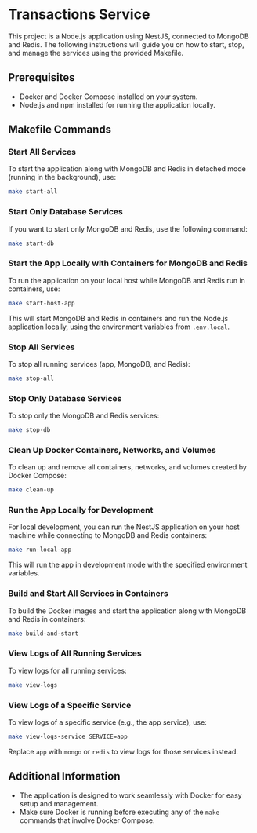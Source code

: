 # Transactions Service

This project is a Node.js application using NestJS, connected to MongoDB and Redis. The following instructions will guide you on how to start, stop, and manage the services using the provided Makefile.

## Prerequisites

- Docker and Docker Compose installed on your system.
- Node.js and npm installed for running the application locally.

## Makefile Commands

### Start All Services

To start the application along with MongoDB and Redis in detached mode (running in the background), use:

```sh
make start-all
```

### Start Only Database Services

If you want to start only MongoDB and Redis, use the following command:

```sh
make start-db
```

### Start the App Locally with Containers for MongoDB and Redis

To run the application on your local host while MongoDB and Redis run in containers, use:

```sh
make start-host-app
```

This will start MongoDB and Redis in containers and run the Node.js application locally, using the environment variables from `.env.local`.

### Stop All Services

To stop all running services (app, MongoDB, and Redis):

```sh
make stop-all
```

### Stop Only Database Services

To stop only the MongoDB and Redis services:

```sh
make stop-db
```

### Clean Up Docker Containers, Networks, and Volumes

To clean up and remove all containers, networks, and volumes created by Docker Compose:

```sh
make clean-up
```

### Run the App Locally for Development

For local development, you can run the NestJS application on your host machine while connecting to MongoDB and Redis containers:

```sh
make run-local-app
```

This will run the app in development mode with the specified environment variables.

### Build and Start All Services in Containers

To build the Docker images and start the application along with MongoDB and Redis in containers:

```sh
make build-and-start
```

### View Logs of All Running Services

To view logs for all running services:

```sh
make view-logs
```

### View Logs of a Specific Service

To view logs of a specific service (e.g., the app service), use:

```sh
make view-logs-service SERVICE=app
```

Replace `app` with `mongo` or `redis` to view logs for those services instead.

## Additional Information

- The application is designed to work seamlessly with Docker for easy setup and management.
- Make sure Docker is running before executing any of the `make` commands that involve Docker Compose.
